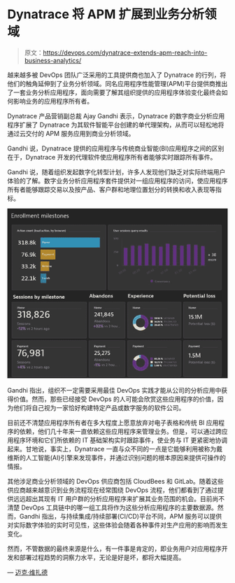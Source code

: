 # Dynatrace 将 APM 扩展到业务分析领域

> 原文：<https://devops.com/dynatrace-extends-apm-reach-into-business-analytics/>

越来越多被 DevOps 团队广泛采用的工具提供商也加入了 Dynatrace 的行列，将他们的触角延伸到了业务分析领域。同名应用程序性能管理(APM)平台提供商推出了一套业务分析应用程序，面向需要了解其组织提供的应用程序体验变化最终会如何影响业务的应用程序所有者。

Dynatrace 产品营销副总裁 Ajay Gandhi 表示，Dynatrace 的数字商业分析应用程序扩展了 Dynatrace 为其软件智能平台创建的单代理架构，从而可以轻松地将通过云交付的 APM 服务应用到商业分析领域。

Gandhi 说，Dynatrace 提供的应用程序与传统商业智能(BI)应用程序之间的区别在于，Dynatrace 开发的代理软件使应用程序所有者能够实时跟踪所有事件。

Gandhi 说，随着组织发起数字化转型计划，许多人发现他们缺乏对实际终端用户体验的了解。数字业务分析应用程序套件提供对一组应用程序的访问，使应用程序所有者能够跟踪交易以及按产品、客户群和地理位置划分的转换和收入表现等指标。

![](img/3a01abb859180e214e0243e7eede5c03.png)

Gandhi 指出，组织不一定需要采用最佳 DevOps 实践才能从公司的分析应用中获得价值。然而，那些已经接受 DevOps 的人可能会欣赏这些应用程序的价值，因为他们将自己视为一家恰好构建特定产品或数字服务的软件公司。

目前还不清楚应用程序所有者在多大程度上愿意放弃对电子表格和传统 BI 应用程序的依赖，他们几十年来一直依赖这些应用程序来管理业务。但是，可以通过跨应用程序环境和它们所依赖的 IT 基础架构实时跟踪事件，使业务与 IT 更紧密地协调起来。甘地说，事实上，Dynatrace 一直与众不同的一点是它能够利用被称为戴维斯的人工智能(AI)引擎来发现事件，并通过识别问题的根本原因来提供可操作的情报。

其他涉足商业分析领域的 DevOps 供应商包括 CloudBees 和 GitLab。随着这些供应商越来越意识到业务流程现在经常围绕 DevOps 流程，他们都看到了通过提供远远超出其现有 IT 用户群的分析应用程序来扩展其业务范围的机会。目前尚不清楚 DevOps 工具链中的哪一组工具将作为这些分析应用程序的主要数据源。然而，Gandhi 指出，与持续集成/持续部署(CI/CD)平台不同，APM 服务可以提供对实际数字体验的实时可见性，这些体验会随着各种事件对生产应用的影响而发生变化。

然而，不管数据的最终来源是什么，有一件事是肯定的，即业务用户对应用程序开发和部署过程趋势的洞察力水平，无论是好是坏，都将大幅提高。

— [迈克·维扎德](https://devops.com/author/mike-vizard/)